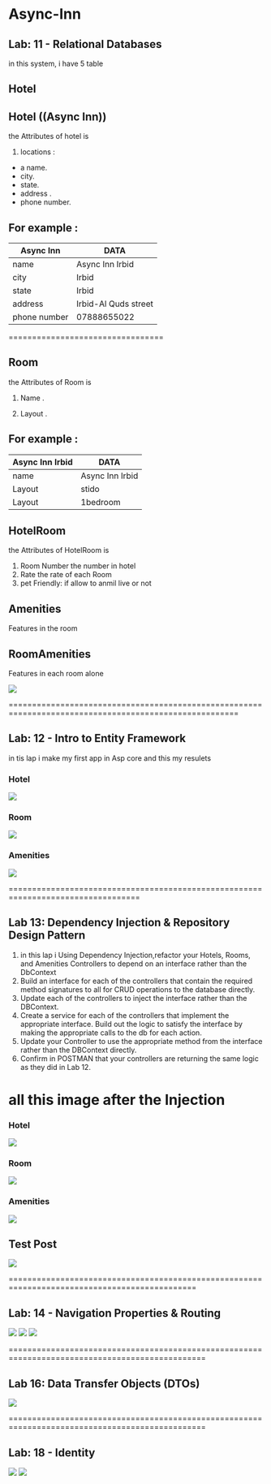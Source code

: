 # Async-Inn
##  Lab: 11 - Relational Databases

in this system, i have 5 table 
## Hotel

## Hotel  ((Async Inn))
the Attributes of hotel is
1. locations :
 - a name.
  - city.
  - state.
  - address .
  - phone number.

## For example : 

| Async Inn     | DATA |
| ----------- | ----------- |
| name      | Async Inn Irbid       |
| city   | Irbid     |
| state      | Irbid       |
| address   | Irbid-Al Quds street        |
| phone number      | 07888655022       |

=================================

## Room
the Attributes of Room is
1.  Name . 
  
2. Layout .


## For example : 

| Async Inn Irbid     | DATA |
| ----------- | ----------- |
| name      | Async Inn Irbid       |
| Layout   | stido     |
| Layout   | 1bedroom     |


## HotelRoom
the Attributes of HotelRoom is
1. Room Number the number in hotel
3. Rate the rate of each Room
4. pet Friendly: if allow to anmil live or not

## Amenities
Features in the room
## RoomAmenities
Features in each room alone

![](/img/120.png)


=======================================================================================================
## Lab: 12 - Intro to Entity Framework

in tis lap i make my first app in Asp core and this my resulets


### Hotel

![](/img/Hotel.png)

### Room

![](/img/Room.png)

###  Amenities

![](/img/Amenities.png)

==================================================================================
## Lab 13: Dependency Injection & Repository Design Pattern
1. in this lap i Using Dependency Injection,refactor your Hotels, Rooms, and Amenities Controllers to depend on an interface rather than the DbContext
2. Build an interface for each of the controllers that contain the required method signatures to all for CRUD operations to the database directly.
3. Update each of the controllers to inject the interface rather than the DBContext.
4. Create a service for each of the controllers that implement the appropriate interface. Build out the logic to satisfy the interface by making the appropriate calls to the db for each action.
5.  Update your Controller to use the appropriate method from the interface rather than the DBContext directly.
6. Confirm in POSTMAN that your controllers are returning the same logic as they did in Lab 12.

# all this image after the Injection
### Hotel

![](/img/getHotel.png)

### Room

![](/img/getRoom.png)

###  Amenities

![](/img/getAmenities.png)



## Test Post
![](/img/postRoom.png)

==============================================================================================
## Lab: 14 - Navigation Properties & Routing
![](/img/Lab14Hotels.png)
![](/img/Lab14Room.png)
![](/img/HotelRooms.png)



================================================================================================
## Lab 16: Data Transfer Objects (DTOs)

![](/img/DTOsHotels.png)

================================================================================================
## Lab: 18 - Identity
![](/img/login.png)
![](/img/Rejest.png)

